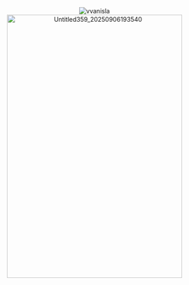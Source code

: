 <div align="center"><img src="https://komarev.com/ghpvc/?username=vvanisla&label=　　　　★　MAGICAL+GIRLS　　　　　&color=ffd117&style=plastic" alt="vvanisla" />

<div align="center"><img width="400" height="600" alt="Untitled359_20250906193540" src="https://github.com/user-attachments/assets/85f0063e-4026-4649-981e-ab4d112493c5" />
